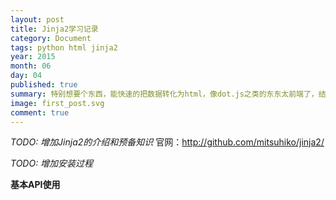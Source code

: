 ```yaml
---
layout: post
title: Jinja2学习记录
category: Document
tags: python html jinja2
year: 2015
month: 06
day: 04
published: true
summary: 特别想要个东西，能快速的把数据转化为html，像dot.js之类的东东太前端了，结果发现Jinja是个不错的选择，记录一下。
image: first_post.svg
comment: true
---
```


*TODO: 增加Jinja2的介绍和预备知识*
官网：http://github.com/mitsuhiko/jinja2/

*TODO: 增加安装过程*

**基本API使用**

